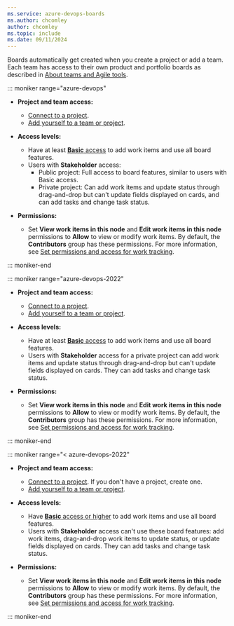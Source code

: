 ```yaml
---
ms.service: azure-devops-boards
ms.author: chcomley
author: chcomley
ms.topic: include
ms.date: 09/11/2024
---
```


Boards automatically get created when you create a project or add a team. Each team has access to their own product and portfolio boards as described in [About teams and Agile tools](../../organizations/settings/about-teams-and-settings.md#each-team-gets-their-own-set-of-tools).

::: moniker range="azure-devops"

- **Project and team access:**
  - [Connect to a project](../get-started/sign-up-invite-teammates.md).
  - [Add yourself to a team or project](../../organizations/security/add-users-team-project.md).

- **Access levels:**
  - Have at least [**Basic** access](../../organizations/security/access-levels.md) to add work items and use all board features.
  - Users with **Stakeholder** access:
    - Public project: Full access to board features, similar to users with Basic access.
    - Private project: Can add work items and update status through drag-and-drop but can't update fields displayed on cards, and can add tasks and change task status.

- **Permissions:**
  - Set **View work items in this node** and **Edit work items in this node** permissions to **Allow** to view or modify work items. By default, the **Contributors** group has these permissions. For more information, see [Set permissions and access for work tracking](../../organizations/security/set-permissions-access-work-tracking.md).

::: moniker-end

::: moniker range="azure-devops-2022"

- **Project and team access:**
  - [Connect to a project](../../organizations/projects/create-project.md).
  - [Add yourself to a team or project](../../organizations/security/add-users-team-project.md).

- **Access levels:**
  - Have at least [**Basic** access](../../organizations/security/access-levels.md) to add work items and use all board features.
  - Users with **Stakeholder** access for a private project can add work items and update status through drag-and-drop but can't update fields displayed on cards. They can add tasks and change task status.

- **Permissions:**
  - Set **View work items in this node** and **Edit work items in this node** permissions to **Allow** to view or modify work items. By default, the **Contributors** group has these permissions. For more information, see [Set permissions and access for work tracking](../../organizations/security/set-permissions-access-work-tracking.md).

::: moniker-end

::: moniker range="< azure-devops-2022"

- **Project and team access:**
  - [Connect to a project](../../organizations/projects/create-project.md). If you don't have a project, create one.
  - [Add yourself to a team or project](../../organizations/security/add-users-team-project.md).

- **Access levels:**
  - Have [**Basic** access or higher](../../organizations/security/access-levels.md) to add work items and use all board features.
  - Users with **Stakeholder** access can't use these board features: add work items, drag-and-drop work items to update status, or update fields displayed on cards. They can add tasks and change task status.

- **Permissions:**
  - Set **View work items in this node** and **Edit work items in this node** permissions to **Allow** to view or modify work items. By default, the **Contributors** group has these permissions. For more information, see [Set permissions and access for work tracking](../../organizations/security/set-permissions-access-work-tracking.md).

::: moniker-end

